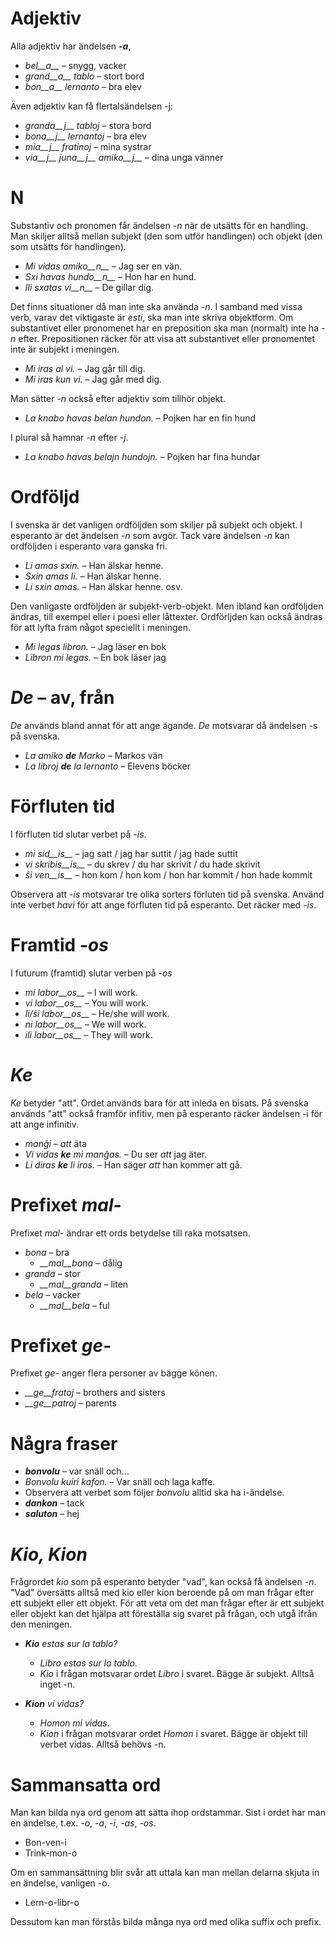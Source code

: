# Adjektiv

Alla adjektiv har ändelsen *__-a__*,

- *bel__a__* – snygg, vacker
- *grand__a__ tablo* – stort bord
- *bon__a__ lernanto* – bra elev

Även adjektiv kan få flertalsändelsen -j:

- *granda__j__ tabloj* – stora bord
- *bona__j__ lernantoj* – bra elev
- *mia__j__ fratinoj* – mina systrar
- *via__j__ juna__j__ amiko__j__* – dina unga vänner

# N

Substantiv och pronomen får ändelsen *-n* när de utsätts för en handling. Man skiljer alltså mellan subjekt (den som utför handlingen) och objekt (den som utsätts för handlingen).

- *Mi vidas amiko__n__* – Jag ser en vän.
- *Sxi havas hundo__n__* – Hon har en hund.
- *Ili sxatas vi__n__* – De gillar dig.


Det finns situationer då man inte ska använda *-n*. I samband med vissa verb, varav det viktigaste är *esti*, ska man inte skriva objektform. Om substantivet eller pronomenet har en preposition ska man (normalt) inte ha *-n* efter. Prepositionen räcker för att visa att substantivet eller pronomentet inte är subjekt i meningen. 

- *Mi iras al vi.* – Jag går till dig.
- *Mi iras kun vi.* – Jag går med dig.

Man sätter *-n* också efter adjektiv som tillhör objekt. 

- *La knabo havas belan hundon.* – Pojken har en fin hund

I plural så hamnar *-n* efter *-j*.

- *La knabo havas belajn hundojn.* – Pojken har fina hundar
 
# Ordföljd

I svenska är det vanligen ordföljden som skiljer på subjekt och objekt. I esperanto är det ändelsen *-n* som avgör. Tack vare ändelsen *-n* kan ordföljden i esperanto vara ganska fri. 

- *Li amas sxin.* – Han älskar henne.
- *Sxin amas li.* – Han älskar henne.
- *Li sxin amas.* – Han älskar henne.
  osv.

Den vanligaste ordföljden är subjekt-verb-objekt. Men ibland kan ordföljden ändras, till exempel eller i poesi eller låttexter. Ordförljden kan också ändras för att lyfta fram något speciellt i meningen. 

- *Mi legas libron.* – Jag läser en bok
- *Libron mi legas.* – En bok läser jag

# *De* – av, från

*De* används bland annat för att ange ägande. *De* motsvarar då ändelsen -s på svenska. 

- *La amiko __de__ Marko* – Markos vän
- *La libroj __de__ la lernanto* – Elevens böcker

# Förfluten tid

I förfluten tid slutar verbet på *-is*.

- *mi sid__is__*      – jag satt / jag har suttit / jag hade suttit
- *vi skribis__is__*      – du skrev / du har skrivit / du hade skrivit
- *ŝi ven__is__*   – hon kom / hon kom / hon har kommit / hon hade kommit

Observera att *-is* motsvarar tre olika sorters förluten tid på svenska. Använd inte verbet *havi* för att ange förfluten tid på esperanto. Det räcker med *-is*.

# Framtid *-os*

I futurum (framtid) slutar verben på *-os*

- *mi labor__os__*      – I will work.
- *vi labor__os__*      – You will work.
- *li/ŝi labor__os__*   – He/she will work.
- *ni labor__os__*      – We will work.
- *ili labor__os__*     – They will work.

# *Ke*

*Ke* betyder "att". Ordet används bara för att inleda en bisats. På svenska används "att" också framför infitiv, men på esperanto räcker ändelsen -i för att ange infinitiv. 

- *manĝi* – _att_ äta
- *Vi vidas __ke__ mi manĝas.* – Du ser _att_ jag äter.
- *Li diras __ke__ li iros.* – Han säger _att_ han kommer att gå.

# Prefixet *mal-*

Prefixet *mal-* ändrar ett ords betydelse till raka motsatsen.

- *bona* – bra
  - *__mal__bona* – dålig
- *granda* – stor
  - *__mal__granda* – liten
- *bela* – vacker
  - *__mal__bela* – ful

# Prefixet *ge-*

Prefixet *ge-* anger flera personer av bägge könen.

- *__ge__fratoj* – brothers and sisters
- *__ge__patroj* – parents

# Några fraser

- *__bonvolu__* – var snäll och...
 - *Bonvolu kuiri kafon.* – Var snäll och laga kaffe.
 - Observera att verbet som följer *bonvolu* alltid ska ha i-ändelse.
- *__dankon__* – tack
- *__saluton__* – hej


# *Kio, Kion*

Frågrordet *kio* som på esperanto betyder "vad", kan också få ändelsen *-n*. "Vad" översätts alltså med kio eller kion beroende på om man frågar efter ett subjekt eller ett objekt. För att veta om det man frågar efter är ett subjekt eller objekt kan det hjälpa att föreställa sig svaret på frågan, och utgå ifrån den meningen. 

- *__Kio__ estas sur la tablo?* 
  - *_Libro_ estas sur la tablo.*
  - *Kio* i frågan motsvarar ordet *Libro* i svaret. Bägge är subjekt. Alltså inget -n.

- *__Kion__ vi vidas?* 
  - *_Homon_ mi vidas.*
  - *Kion* i frågan motsvarar ordet *Homon* i svaret. Bägge är objekt till verbet vidas. Alltså behövs -n.

# Sammansatta ord

Man kan bilda nya ord genom att sätta ihop ordstammar. Sist i ordet har man en ändelse, t.ex. *-o*, *-a*, *-i*, *-as*, *-os*. 

- Bon-ven-i
- Trink-mon-o

Om en sammansättning blir svår att uttala kan man mellan delarna skjuta in en ändelse, vanligen -o. 

- Lern-o-libr-o

Dessutom kan man förstås bilda många nya ord med olika suffix och prefix. 

